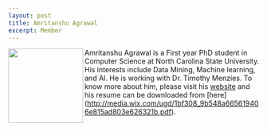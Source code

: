 ```yaml
---
layout: post
title: Amritanshu Agrawal
excerpt: Member 
---
```


 
<img align=left width=150
src="http://static.wixstatic.com/media/1bf308_01e141375f454173b368feb66f3ee865.png_srz_p_325_348_75_22_0.50_1.20_0.00_png_srz"> Amritanshu Agrawal is a First year
PhD student in Computer Science at North Carolina State University. 
His interests include Data Mining, Machine learning, and AI. He is working with Dr. Timothy Menzies.
To know more about him, please visit his [website](http://amritag.wix.com/amrit) 
and his resume can be downloaded from [here] (http://media.wix.com/ugd/1bf308_9b548a665619406e815ad803e626321b.pdf).

